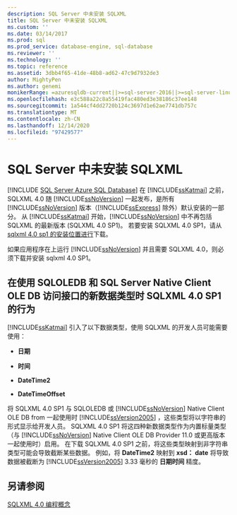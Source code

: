 ```yaml
---
description: SQL Server 中未安装 SQLXML
title: SQL Server 中未安装 SQLXML
ms.custom: ''
ms.date: 03/14/2017
ms.prod: sql
ms.prod_service: database-engine, sql-database
ms.reviewer: ''
ms.technology: ''
ms.topic: reference
ms.assetid: 3dbb4f65-41de-48b8-ad62-47c9d7932de3
author: MightyPen
ms.author: genemi
monikerRange: =azuresqldb-current||>=sql-server-2016||>=sql-server-linux-2017||=azuresqldb-mi-current
ms.openlocfilehash: e3c588a22c8a55419fac480ed3e38186c37ee148
ms.sourcegitcommit: 1a544cf4dd2720b124c3697d1e62ae7741db757c
ms.translationtype: MT
ms.contentlocale: zh-CN
ms.lasthandoff: 12/14/2020
ms.locfileid: "97429577"
---
```

# <a name="sqlxml-is-not-installed-in-sql-server"></a>SQL Server 中未安装 SQLXML
[!INCLUDE [SQL Server Azure SQL Database](../../includes/applies-to-version/sql-asdb.md)]
  在 [!INCLUDE[ssKatmai](../../includes/sskatmai-md.md)] 之前，SQLXML 4.0 随 [!INCLUDE[ssNoVersion](../../includes/ssnoversion-md.md)] 一起发布，是所有 [!INCLUDE[ssNoVersion](../../includes/ssnoversion-md.md)] 版本（[!INCLUDE[ssExpress](../../includes/ssexpress-md.md)] 除外）默认安装的一部分。 从 [!INCLUDE[ssKatmai](../../includes/sskatmai-md.md)] 开始，[!INCLUDE[ssNoVersion](../../includes/ssnoversion-md.md)] 中不再包括 SQLXML 的最新版本 (SQLXML 4.0 SP1)。 若要安装 SQLXML 4.0 SP1，请从 [sqlxml 4.0 sp1 的安装位置进行](https://www.microsoft.com/download/details.aspx?id=30403)下载。  
  
 如果应用程序在上运行 [!INCLUDE[ssNoVersion](../../includes/ssnoversion-md.md)] 并且需要 SQLXML 4.0，则必须下载并安装 sqlxml 4.0 SP1。  
  
## <a name="sqlxml-40-sp1-behavior-with-new-data-types-using-sqloledb-and-sql-server-native-client-ole-db-provider"></a>在使用 SQLOLEDB 和 SQL Server Native Client OLE DB 访问接口的新数据类型时 SQLXML 4.0 SP1 的行为  
 [!INCLUDE[ssKatmai](../../includes/sskatmai-md.md)] 引入了以下数据类型，使用 SQLXML 的开发人员可能需要使用：  
  
-   **日期**  
  
-   **时间**  
  
-   **DateTime2**  
  
-   **DateTimeOffset**  
  
 将 SQLXML 4.0 SP1 与 SQLOLEDB 或 [!INCLUDE[ssNoVersion](../../includes/ssnoversion-md.md)] Native Client OLE DB from 一起使用时 [!INCLUDE[ssVersion2005](../../includes/ssversion2005-md.md)] ，这些类型将以字符串的形式显示给开发人员。 SQLXML 4.0 SP1 将这四种新数据类型作为内置标量类型（与 [!INCLUDE[ssNoVersion](../../includes/ssnoversion-md.md)] Native Client OLE DB Provider 11.0 或更高版本一起使用时）启用。 在下载 SQLXML 4.0 SP1 之前，将这些类型映射到非字符串类型可能会导致截断某些数据。 例如，将 **DateTime2** 映射到 **xsd： date** 将导致数据被截断为 [!INCLUDE[ssVersion2005](../../includes/ssversion2005-md.md)] 3.33 毫秒的 **日期时间** 精度。  
  
## <a name="see-also"></a>另请参阅  
 [SQLXML 4.0 编程概念](../../relational-databases/sqlxml/sqlxml-4-0-programming-concepts.md)  
  
  

